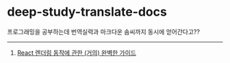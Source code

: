 # deep-study-translate-docs
프로그래밍을 공부하는데 번역실력과 마크다운 솜씨까지 동시에 얻어간다고??

---

1. [React 렌더링 동작에 관한 (거의) 완벽한 가이드](./ReactRenderingBehaviorGuide.md)
